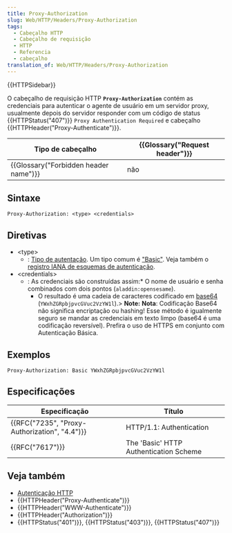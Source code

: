 ```yaml
---
title: Proxy-Authorization
slug: Web/HTTP/Headers/Proxy-Authorization
tags:
  - Cabeçalho HTTP
  - Cabeçalho de requisição
  - HTTP
  - Referencia
  - cabeçalho
translation_of: Web/HTTP/Headers/Proxy-Authorization
---
```

{{HTTPSidebar}}

O cabeçalho de requisição HTTP **`Proxy-Authorization`** contém as credenciais para autenticar o agente de usuário em um servidor proxy, usualmente depois do servidor responder com um código de status {{HTTPStatus("407")}} `Proxy Authentication Required` e cabeçalho {{HTTPHeader("Proxy-Authenticate")}}.

| Tipo de cabeçalho                                | {{Glossary("Request header")}} |
| ------------------------------------------------ | ---------------------------------------- |
| {{Glossary("Forbidden header name")}} | não                                      |

## Sintaxe

    Proxy-Authorization: <type> <credentials>

## Diretivas

- \<type>
  - : [Tipo de autentação](/pt-BR/docs/Web/HTTP/Authentication#Authentication_schemes). Um tipo comum é ["Basic"](/pt-BR/docs/Web/HTTP/Authentication#Basic_authentication_scheme). Veja também o [registro IANA de esquemas de autenticação](http://www.iana.org/assignments/http-authschemes/http-authschemes.xhtml).
- \<credentials>
  - : As credenciais são construídas assim:\* O nome de usuário e senha combinados com dois pontos (`aladdin:opensesame`).
    - O resultado é uma cadeia de caracteres codificado em [base64](/pt-BR/docs/Web/API/WindowBase64/Base64_encoding_and_decoding) (`YWxhZGRpbjpvcGVuc2VzYW1l`).> **Note:** **Nota**: Codificação Base64 não significa encriptação ou hashing! Esse método é igualmente seguro se mandar as credenciais em texto limpo (base64 é uma codificação reversível). Prefira o uso de HTTPS em conjunto com Autenticação Básica.

## Exemplos

    Proxy-Authorization: Basic YWxhZGRpbjpvcGVuc2VzYW1l

## Especificações

| Especificação                                                | Título                                 |
| ------------------------------------------------------------ | -------------------------------------- |
| {{RFC("7235", "Proxy-Authorization", "4.4")}} | HTTP/1.1: Authentication               |
| {{RFC("7617")}}                                         | The 'Basic' HTTP Authentication Scheme |

## Veja também

- [Autenticação HTTP](/pt-BR/docs/Web/HTTP/Authentication)
- {{HTTPHeader("Proxy-Authenticate")}}
- {{HTTPHeader("WWW-Authenticate")}}
- {{HTTPHeader("Authorization")}}
- {{HTTPStatus("401")}}, {{HTTPStatus("403")}}, {{HTTPStatus("407")}}
